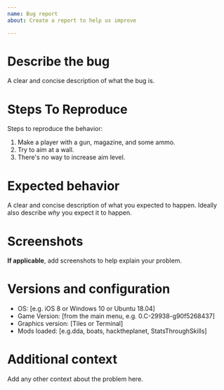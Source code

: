 ```yaml
---
name: Bug report
about: Create a report to help us improve

---
```

<!-- Please follow the template below -->

# Describe the bug

A clear and concise description of what the bug is.


# Steps To Reproduce

Steps to reproduce the behavior:
1. Make a player with a gun, magazine, and some ammo.
2. Try to aim at a wall.
3. There's no way to increase aim level.


# Expected behavior

A clear and concise description of what you expected to happen.
Ideally also describe *why* you expect it to happen.


# Screenshots

**If applicable**, add screenshots to help explain your problem.

<!-- Do not take a screenshot of the crashing window. Please provide the crash logs in the "Additional context" -->

# Versions and configuration

<!-- Please complete the following information; you can now go to:
    - "Main menu (ESC) > Debug Menu > Info > Generate game report" to generate this report.
    - Please update your OS version with a more precise version. -->

 - OS: [e.g. iOS 8 or Windows 10 or Ubuntu 18.04]
 - Game Version: [from the main menu, e.g. 0.C-29938-g90f5268437]
 - Graphics version: [Tiles or Terminal]
 - Mods loaded: [e.g.dda, boats, hacktheplanet, StatsThroughSkills]


# Additional context

Add any other context about the problem here.

<!-- Crash: if your problem refers to a crash, please add the following files to the "Additional Context" paragraph:
    - From the /config folder (you can zip them both together):
        - crash.log file.
        - debug.log file.
    - Your save file (zipped)

- note #1: you can drag and drop files in this issue post!
- note #2: it is very important for us that you provide a save file in case of a crash. It really helps the developers
    to reproduce the bug and fix it. If possible, try to provide a save file that occurs in the right conditions, just
    before the crash happens. -->
